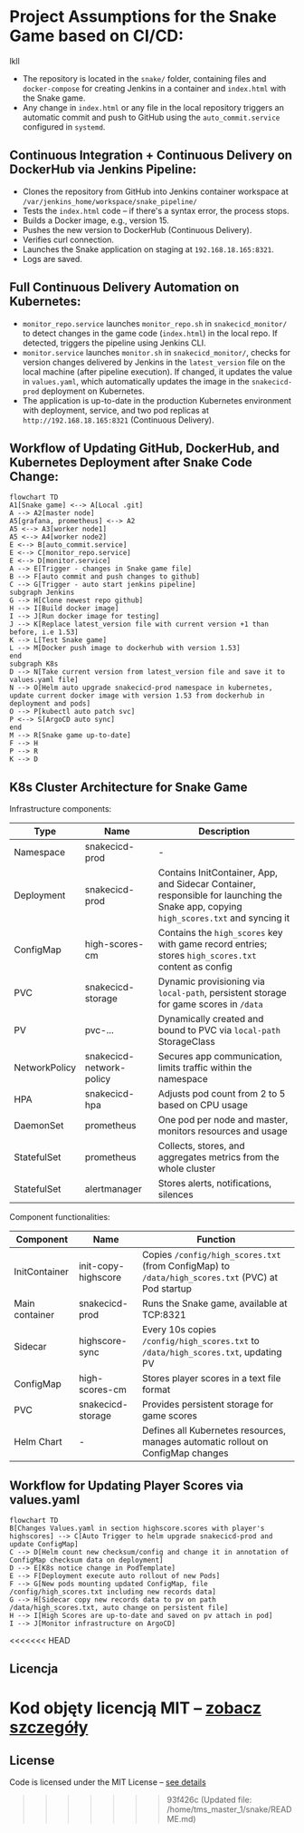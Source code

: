# Project Assumptions for the Snake Game based on CI/CD:
lkll
- The repository is located in the `snake/` folder, containing files and `docker-compose` for creating Jenkins in a container and `index.html` with the Snake game.
- Any change in `index.html` or any file in the local repository triggers an automatic commit and push to GitHub using the `auto_commit.service` configured in `systemd`.

## Continuous Integration + Continuous Delivery on DockerHub via Jenkins Pipeline:

- Clones the repository from GitHub into Jenkins container workspace at `/var/jenkins_home/workspace/snake_pipeline/`
- Tests the `index.html` code – if there's a syntax error, the process stops.
- Builds a Docker image, e.g., version 15.
- Pushes the new version to DockerHub (Continuous Delivery).
- Verifies curl connection.
- Launches the Snake application on staging at `192.168.18.165:8321`.
- Logs are saved.

## Full Continuous Delivery Automation on Kubernetes:

- `monitor_repo.service` launches `monitor_repo.sh` in `snakecicd_monitor/` to detect changes in the game code (`index.html`) in the local repo. If detected, triggers the pipeline using Jenkins CLI.
- `monitor.service` launches `monitor.sh` in `snakecicd_monitor/`, checks for version changes delivered by Jenkins in the `latest_version` file on the local machine (after pipeline execution). If changed, it updates the value in `values.yaml`, which automatically updates the image in the `snakecicd-prod` deployment on Kubernetes.
- The application is up-to-date in the production Kubernetes environment with deployment, service, and two pod replicas at `http://192.168.18.165:8321` (Continuous Delivery).

## Workflow of Updating GitHub, DockerHub, and Kubernetes Deployment after Snake Code Change:

```mermaid
flowchart TD
A1[Snake game] <--> A[Local .git]
A --> A2[master node]
A5[grafana, prometheus] <--> A2
A5 <--> A3[worker node1]
A5 <--> A4[worker node2]
E <--> B[auto_commit.service]
E <--> C[monitor_repo.service]
E <--> D[monitor.service]
A --> E[Trigger - changes in Snake game file]
B --> F[auto commit and push changes to github]
C --> G[Trigger - auto start jenkins pipeline]
subgraph Jenkins
G --> H[Clone newest repo github]
H --> I[Build docker image]
I --> J[Run docker image for testing]
J --> K[Replace latest_version file with current version +1 than before, i.e 1.53]
K --> L[Test Snake game]
L --> M[Docker push image to dockerhub with version 1.53]
end
subgraph K8s
D --> N[Take current version from latest_version file and save it to values.yaml file]
N --> O[Helm auto upgrade snakecicd-prod namespace in kubernetes, update current docker image with version 1.53 from dockerhub in deployment and pods]
O --> P[kubectl auto patch svc]
P <--> S[ArgoCD auto sync]
end
M --> R[Snake game up-to-date]
F --> H
P --> R
K --> D
```

## K8s Cluster Architecture for Snake Game ##

Infrastructure components:

| Type | Name | Description |
|------|------|-------------|
| Namespace | snakecicd-prod | - |
| Deployment | snakecicd-prod | Contains InitContainer, App, and Sidecar Container, responsible for launching the Snake app, copying `high_scores.txt` and syncing it |
| ConfigMap | high-scores-cm | Contains the `high_scores` key with game record entries; stores `high_scores.txt` content as config |
| PVC | snakecicd-storage | Dynamic provisioning via `local-path`, persistent storage for game scores in `/data` |
| PV | pvc-... | Dynamically created and bound to PVC via `local-path` StorageClass |
| NetworkPolicy | snakecicd-network-policy | Secures app communication, limits traffic within the namespace |
| HPA | snakecicd-hpa | Adjusts pod count from 2 to 5 based on CPU usage |
| DaemonSet | prometheus | One pod per node and master, monitors resources and usage |
| StatefulSet | prometheus | Collects, stores, and aggregates metrics from the whole cluster |
| StatefulSet | alertmanager | Stores alerts, notifications, silences |

Component functionalities:

| Component | Name | Function |
|-----------|------|----------|
| InitContainer | init-copy-highscore | Copies `/config/high_scores.txt` (from ConfigMap) to `/data/high_scores.txt` (PVC) at Pod startup |
| Main container | snakecicd-prod | Runs the Snake game, available at TCP:8321 |
| Sidecar | highscore-sync | Every 10s copies `/config/high_scores.txt` to `/data/high_scores.txt`, updating PV |
| ConfigMap | high-scores-cm | Stores player scores in a text file format |
| PVC | snakecicd-storage | Provides persistent storage for game scores |
| Helm Chart | - | Defines all Kubernetes resources, manages automatic rollout on ConfigMap changes |

## Workflow for Updating Player Scores via values.yaml ##

```mermaid
flowchart TD
B[Changes Values.yaml in section highscore.scores with player's highscores] --> C[Auto Trigger to helm upgrade snakecicd-prod and update ConfigMap]
C --> D[Helm count new checksum/config and change it in annotation of ConfigMap checksum data on deployment]
D --> E[K8s notice change in PodTemplate]
E --> F[Deployment execute auto rollout of new Pods]
F --> G[New pods mounting updated ConfigMap, file /config/high_scores.txt including new records data]
G --> H[Sidecar copy new records data to pv on path /data/high_scores.txt, auto change on persistent file]
H --> I[High Scores are up-to-date and saved on pv attach in pod]
I --> J[Monitor infrastructure on ArgoCD]
```
<<<<<<< HEAD
## Licencja
Kod objęty licencją MIT – [zobacz szczegóły](./LICENSE)
=======

## License
Code is licensed under the MIT License – [see details](./LICENSE)
>>>>>>> 93f426c (Updated file: /home/tms_master_1/snake/README.md)
